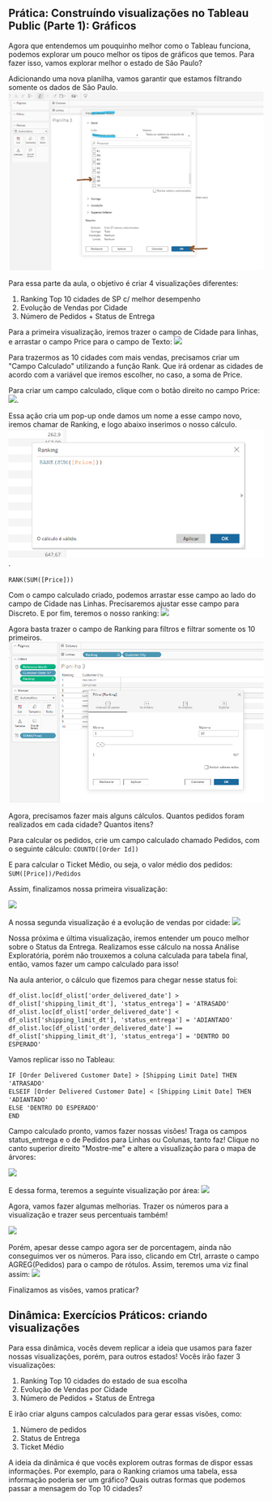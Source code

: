 ## Prática: Construíndo visualizações no Tableau Public (Parte 1): Gráficos
Agora que entendemos um pouquinho melhor como o Tableau funciona, podemos explorar um pouco melhor os tipos de gráficos que temos. Para fazer isso, vamos explorar melhor o estado de São Paulo?

Adicionando uma nova planilha, vamos garantir que estamos filtrando somente os dados de São Paulo. 
![](imgs/filtro_sp.png)

Para essa parte da aula, o objetivo é criar 4 visualizações diferentes:
1. Ranking Top 10 cidades de SP c/ melhor desempenho
2. Evolução de Vendas por Cidade
3. Número de Pedidos + Status de Entrega

Para a primeira visualização, iremos trazer o campo de Cidade para linhas, e arrastar o campo Price para o campo de Texto: 
![](imgs/viz_sp.png)

Para trazermos as 10 cidades com mais vendas, precisamos criar um "Campo Calculado" utilizando a função Rank. Que irá ordenar as cidades de acordo com a variável que iremos escolher, no caso, a soma de Price. 

Para criar um campo calculado, clique com o botão direito no campo Price: 
![](imgs/viz_campo_calculado.png). 

Essa ação cria um pop-up onde damos um nome a esse campo novo, iremos chamar de Ranking, e logo abaixo inserimos o nosso cálculo. 
![](imgs/campo_calculado.png).

`RANK(SUM([Price]))`

Com o campo calculado criado, podemos arrastar esse campo ao lado do campo de Cidade nas Linhas. Precisaremos ajustar esse campo para Discreto. E por fim, teremos o nosso ranking: 
![](imgs/ranking.png)

Agora basta trazer o campo de Ranking para filtros e filtrar somente os 10 primeiros. 
![](imgs/filtro_ranking.png)

Agora, precisamos fazer mais alguns cálculos. Quantos pedidos foram realizados em cada cidade? Quantos itens? 

Para calcular os pedidos, crie um campo calculado chamado Pedidos, com o seguinte cálculo: 
`COUNTD([Order Id])`

E para calcular o Ticket Médio, ou seja, o valor médio dos pedidos:
`SUM([Price])/Pedidos`

Assim, finalizamos nossa primeira visualização:

![](imgs/viz_1_sp.png)

A nossa segunda visualização é a evolução de vendas por cidade: 
![](imgs/viz_2_sp.png)

Nossa próxima e última visualização, iremos entender um pouco melhor sobre o Status da Entrega. Realizamos esse cálculo na nossa Análise Exploratória, porém não trouxemos a coluna calculada para tabela final, então, vamos fazer um campo calculado para isso!

Na aula anterior, o cálculo que fizemos para chegar nesse status foi:
```
df_olist.loc[df_olist['order_delivered_date'] > df_olist['shipping_limit_dt'], 'status_entrega'] = 'ATRASADO'
df_olist.loc[df_olist['order_delivered_date'] < df_olist['shipping_limit_dt'], 'status_entrega'] = 'ADIANTADO'
df_olist.loc[df_olist['order_delivered_date'] == df_olist['shipping_limit_dt'], 'status_entrega'] = 'DENTRO DO ESPERADO'
```

Vamos replicar isso no Tableau:
```
IF [Order Delivered Customer Date] > [Shipping Limit Date] THEN 'ATRASADO'
ELSEIF [Order Delivered Customer Date] < [Shipping Limit Date] THEN 'ADIANTADO'
ELSE 'DENTRO DO ESPERADO'
END
```

Campo calculado pronto, vamos fazer nossas visões!
Traga os campos status_entrega e o de Pedidos para Linhas ou Colunas, tanto faz! Clique no canto superior direito "Mostre-me" e altere a visualização para o mapa de árvores: 

![](imgs/viz_3_1_sp.png)

E dessa forma, teremos a seguinte visualização por área: 
![](imgs/viz_3_sp.png)

Agora, vamos fazer algumas melhorias. Trazer os números para a visualização e trazer seus percentuais também!

![](imgs/viz_sp_perc.png)

Porém, apesar desse campo agora ser de porcentagem, ainda não conseguimos ver os números. Para isso, clicando em Ctrl, arraste o campo AGREG(Pedidos) para o campo de rótulos. Assim, teremos uma viz final assim: 
![](imgs/viz_4_sp.png)

Finalizamos as visões, vamos praticar? 

## Dinâmica: Exercícios Práticos: criando visualizações
Para essa dinâmica, vocês devem replicar a ideia que usamos para fazer nossas visualizações, porém, para outros estados! Vocês irão fazer 3 visualizações: 
1. Ranking Top 10 cidades do estado de sua escolha
2. Evolução de Vendas por Cidade
3. Número de Pedidos + Status de Entrega

E irão criar alguns campos calculados para gerar essas visões, como:
1. Número de pedidos
2. Status de Entrega
3. Ticket Médio

A ideia da dinâmica é que vocês explorem outras formas de dispor essas informações. Por exemplo, para o Ranking criamos uma tabela, essa informação poderia ser um gráfico? Quais outras formas que podemos passar a mensagem do Top 10 cidades? 